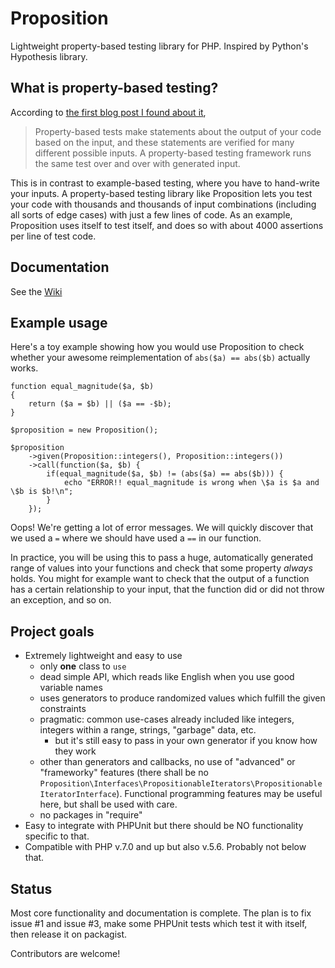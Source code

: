 # Proposition
Lightweight property-based testing library for PHP. Inspired by Python's Hypothesis library.

## What is property-based testing?

According to [the first blog post I found about it](http://blog.jessitron.com/2013/04/property-based-testing-what-is-it.html),

> Property-based tests make statements about the output of your code based on the input, and these statements are
verified for many different possible inputs. A property-based testing framework runs the same test over and over
with generated input.

This is in contrast to example-based testing, where you have to hand-write your inputs. A property-based testing library
like Proposition lets you test your code with thousands and thousands of input combinations (including all sorts of edge
 cases) with just a few lines of code. As an example, Proposition uses itself to test itself, and does so with about
 4000 assertions per line of test code.

## Documentation

See the [Wiki](https://github.com/jonathangjertsen/Proposition/wiki)

## Example usage

Here's a toy example showing how you would use Proposition to check whether your awesome reimplementation of `abs($a) == abs($b)` actually works.

    function equal_magnitude($a, $b)
    {
        return ($a = $b) || ($a == -$b);
    }

    $proposition = new Proposition();

    $proposition
        ->given(Proposition::integers(), Proposition::integers())
        ->call(function($a, $b) {
            if(equal_magnitude($a, $b) != (abs($a) == abs($b))) {
                echo "ERROR!! equal_magnitude is wrong when \$a is $a and \$b is $b!\n"; 
            }
        });

Oops! We're getting a lot of error messages. We will quickly discover that we used a `=` where we should have used a `==` in our function.

In practice, you will be using this to pass a huge, automatically generated range of values into your functions and check that some property *always* holds. You might for example want to check that the output of a function has a certain relationship to your input, that the function did or did not throw an exception, and so on.

## Project goals

* Extremely lightweight and easy to use
  * only **one** class to `use`
  * dead simple API, which reads like English when you use good variable names
  * uses generators to produce randomized values which fulfill the given constraints
  * pragmatic: common use-cases already included like integers, integers within a range, strings, "garbage" data, etc.
    * but it's still easy to pass in your own generator if you know how they work
  * other than generators and callbacks, no use of "advanced" or "frameworky" features (there shall be no `Proposition\Interfaces\PropositionableIterators\PropositionableIteratorInterface`). Functional programming features may be useful here, but shall be used with care.
  * no packages in "require"
* Easy to integrate with PHPUnit but there should be NO functionality specific to that.
* Compatible with PHP v.7.0 and up but also v.5.6. Probably not below that.

## Status

Most core functionality and documentation is complete. The plan is to fix issue #1 and issue #3, make some PHPUnit tests which test it with itself, then release it on packagist.

Contributors are welcome!
